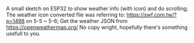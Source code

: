 A small sketch on ESP32 to show weather info (with icon) and do scrolling;
The weather icon converted file was referring to: https://swf.com.tw/?p=1498 on 5-5 ~ 5-6;
Get the weather JSON from https://openweathermap.org/
No copy wright, hopefully there's something usefull to you.
